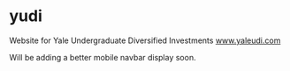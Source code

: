 # yudi
Website for Yale Undergraduate Diversified Investments
www.yaleudi.com 

Will be adding a better mobile navbar display soon.  
